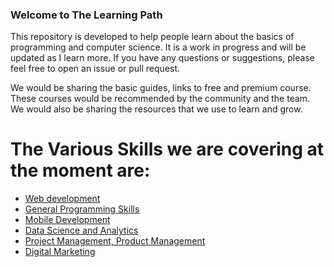 ### Welcome to The Learning Path

This repository is developed to help people learn about the basics of programming and computer science. It is a work in progress and will be updated as I learn more. If you have any questions or suggestions, please feel free to open an issue or pull request.

We would be sharing the basic guides, links to free and premium course. These courses would be recommended by the community and the team. We would also be sharing the resources that we use to learn and grow.

# The Various Skills we are covering at the moment are:

- [Web development](/src/paths/web-development/index.md)
- [General Programming Skills](/src/paths/general-programming-skills/index.md)
- [Mobile Development](/src/paths/mobile-development/index.md)
- [Data Science and Analytics](/src/paths/data-science/index.md)
- [Project Management, Product Management](/src/paths/project-management/index.md)
- [Digital Marketing](/src/paths/digital-marketing/index.md)
